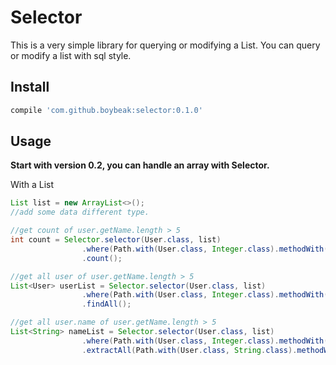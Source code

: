 # Selector

This is a very simple library for querying or modifying a List. You can query or modify a list with sql style.

## Install

```groovy
compile 'com.github.boybeak:selector:0.1.0'
```

## Usage
**Start with version 0.2, you can handle an array with Selector.**

With a List
```java
List list = new ArrayList<>();
//add some data different type.

//get count of user.getName.length > 5
int count = Selector.selector(User.class, list)
                .where(Path.with(User.class, Integer.class).methodWith("getName.length"), Operator.OPERATOR_GT, 5)
  				.count();

//get all user of user.getName.length > 5
List<User> userList = Selector.selector(User.class, list)
                .where(Path.with(User.class, Integer.class).methodWith("getName.length"), Operator.OPERATOR_GT, 5)
  				.findAll();

//get all user.name of user.getName.length > 5
List<String> nameList = Selector.selector(User.class, list)
                .where(Path.with(User.class, Integer.class).methodWith("getName.length"), Operator.OPERATOR_GT, 5)
                .extractAll(Path.with(User.class, String.class).methodWith("getName"));
```